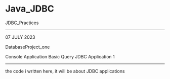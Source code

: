 ﻿# Java_JDBC
JDBC_Practices

----

07 JULY 2023

DatabaseProject_one

Console Application Basic Query JDBC Application 1


----


the code i written here, it will be about JDBC applications
